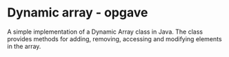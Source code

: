 # Dynamic array -  opgave
A simple implementation of a Dynamic Array class in Java. The class provides methods for adding, removing, accessing and modifying elements in the array.
